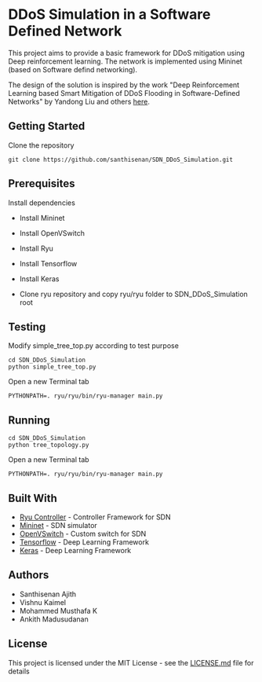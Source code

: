 # DDoS Simulation in a Software Defined Network
This project aims to provide a basic framework for DDoS mitigation using Deep reinforcement learning. The network is implemented using Mininet (based on Software defind networking).

The design of the solution is inspired by the work "Deep Reinforcement Learning based Smart Mitigation of DDoS Flooding in Software-Defined Networks" by Yandong Liu and others [here](https://ieeexplore.ieee.org/abstract/document/8514971).

## Getting Started
Clone the repository 
```
git clone https://github.com/santhisenan/SDN_DDoS_Simulation.git
```
## Prerequisites
Install dependencies

* Install Mininet
* Install OpenVSwitch
* Install Ryu 
* Install Tensorflow
* Install Keras

* Clone ryu repository and copy  ryu/ryu folder to SDN_DDoS_Simulation root

## Testing
Modify simple_tree_top.py according to test purpose
```
cd SDN_DDoS_Simulation
python simple_tree_top.py
```
Open a new Terminal tab
```
PYTHONPATH=. ryu/ryu/bin/ryu-manager main.py
```
## Running
```
cd SDN_DDoS_Simulation
python tree_topology.py
```
Open a new Terminal tab
```
PYTHONPATH=. ryu/ryu/bin/ryu-manager main.py
```

## Built With

* [Ryu Controller](https://osrg.github.io/ryu/) - Controller Framework for SDN
* [Mininet](https://maven.apache.org/) - SDN simulator
* [OpenVSwitch](http://mininet.org/) - Custom switch for SDN
* [Tensorflow](https://www.tensorflow.org/) - Deep Learning Framework
* [Keras](https://keras.io/) - Deep Learning Framework


## Authors

* Santhisenan Ajith
* Vishnu Kaimel
* Mohammed Musthafa K
* Ankith Madusudanan

## License

This project is licensed under the MIT License - see the [LICENSE.md](LICENSE.md) file for details



